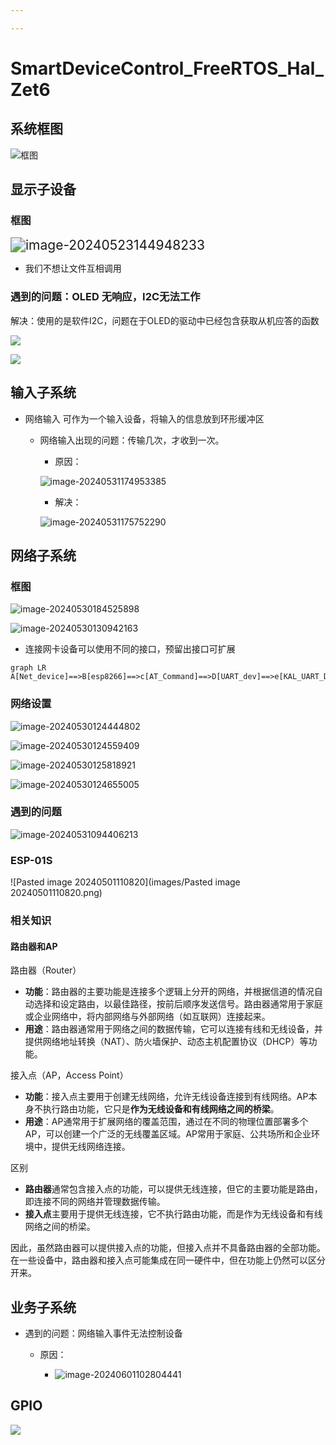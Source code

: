 ```yaml
---

---
```


# SmartDeviceControl_FreeRTOS_Hal_Zet6

## 系统框图

![框图](images/框图.png)

## 显示子设备

### 框图

<img src="images/image-20240523144948233.png" alt="image-20240523144948233" style="zoom:150%;" />



- 我们不想让文件互相调用





### 遇到的问题：OLED 无响应，I2C无法工作

解决：使用的是软件I2C，问题在于OLED的驱动中已经包含获取从机应答的函数

![](images/image-20240523140943001.png)

![](images/image-20240523142131259.png)

## 输入子系统

- 网络输入 可作为一个输入设备，将输入的信息放到环形缓冲区

  - 网络输入出现的问题：传输几次，才收到一次。

    - 原因：

    ![image-20240531174953385](images/image-20240531174953385.png)

    - 解决：

    ![image-20240531175752290](images/image-20240531175752290.png)

    

## 网络子系统

### 框图





![image-20240530184525898](images/image-20240530184525898.png)



![image-20240530130942163](images/image-20240530130942163.png)

- 连接网卡设备可以使用不同的接口，预留出接口可扩展

```mermaid
graph LR
A[Net_device]==>B[esp8266]==>c[AT_Command]==>D[UART_dev]==>e[KAL_UART_DEV]==>f[CAL_UART_DEV]
```

### 网络设置

![image-20240530124444802](images/image-20240530124444802.png)

![image-20240530124559409](images/image-20240530124559409.png)

![image-20240530125818921](images/image-20240530125818921.png)

![image-20240530124655005](images/image-20240530124655005.png)

### 遇到的问题

![image-20240531094406213](images/image-20240531094406213.png)



### ESP-01S

![Pasted image 20240501110820](images/Pasted image 20240501110820.png)











### 相关知识

#### 路由器和AP

路由器（Router）

- **功能**：路由器的主要功能是连接多个逻辑上分开的网络，并根据信道的情况自动选择和设定路由，以最佳路径，按前后顺序发送信号。路由器通常用于家庭或企业网络中，将内部网络与外部网络（如互联网）连接起来。
- **用途**：路由器通常用于网络之间的数据传输，它可以连接有线和无线设备，并提供网络地址转换（NAT）、防火墙保护、动态主机配置协议（DHCP）等功能。

接入点（AP，Access Point）

- **功能**：接入点主要用于创建无线网络，允许无线设备连接到有线网络。AP本身不执行路由功能，它只是**作为无线设备和有线网络之间的桥梁**。
- **用途**：AP通常用于扩展网络的覆盖范围，通过在不同的物理位置部署多个AP，可以创建一个广泛的无线覆盖区域。AP常用于家庭、公共场所和企业环境中，提供无线网络连接。

区别

- **路由器**通常包含接入点的功能，可以提供无线连接，但它的主要功能是路由，即连接不同的网络并管理数据传输。
- **接入点**主要用于提供无线连接，它不执行路由功能，而是作为无线设备和有线网络之间的桥梁。

因此，虽然路由器可以提供接入点的功能，但接入点并不具备路由器的全部功能。在一些设备中，路由器和接入点可能集成在同一硬件中，但在功能上仍然可以区分开来。

## 业务子系统

- 遇到的问题：网络输入事件无法控制设备

  - 原因：

    - ![image-20240601102804441](images/image-20240601102804441.png)

      



## GPIO

![](images/GPIO.png)

